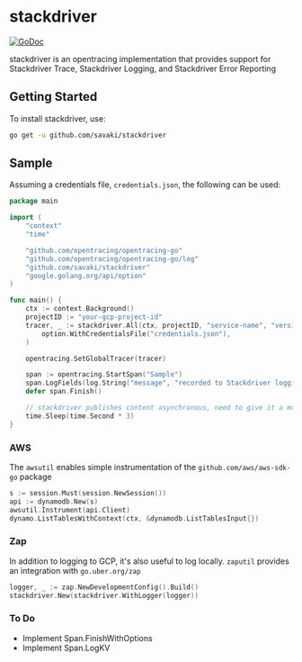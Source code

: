 # stackdriver

[![GoDoc](https://godoc.org/github.com/savaki/stackdriver?status.svg)](https://godoc.org/github.com/savaki/stackdriver)

stackdriver is an opentracing implementation that provides support for Stackdriver Trace, Stackdriver Logging, and 
Stackdriver Error Reporting

## Getting Started

To install stackdriver, use:

```bash
go get -u github.com/savaki/stackdriver
```

## Sample

Assuming a credentials file, ```credentials.json```, the following can be used:

```go
package main

import (
	"context"
	"time"

	"github.com/opentracing/opentracing-go"
	"github.com/opentracing/opentracing-go/log"
	"github.com/savaki/stackdriver"
	"google.golang.org/api/option"
)

func main() {
	ctx := context.Background()
	projectID := "your-gcp-project-id"
	tracer, _ := stackdriver.All(ctx, projectID, "service-name", "version",
		option.WithCredentialsFile("credentials.json"),
	)

	opentracing.SetGlobalTracer(tracer)

	span := opentracing.StartSpan("Sample")
	span.LogFields(log.String("message", "recorded to Stackdriver logging"))
	defer span.Finish()

	// stackdriver publishes content asynchronous, need to give it a moment 
	time.Sleep(time.Second * 3) 
}
```

### AWS

The ```awsutil``` enables simple instrumentation of the ```github.com/aws/aws-sdk-go``` package

```go
s := session.Must(session.NewSession())
api := dynamodb.New(s)
awsutil.Instrument(api.Client)
dynamo.ListTablesWithContext(ctx, &dynamodb.ListTablesInput{})
```

### Zap

In addition to logging to GCP, it's also useful to log locally.  ```zaputil```
provides an integration with ```go.uber.org/zap```

```go
logger, _ := zap.NewDevelopmentConfig().Build()
stackdriver.New(stackdriver.WithLogger(logger))
```

### To Do

* Implement Span.FinishWithOptions
* Implement Span.LogKV

